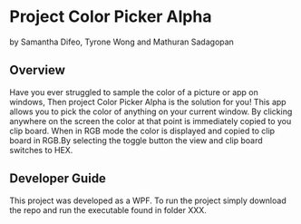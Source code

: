 <h1> Project Color Picker Alpha </h1>
by Samantha Difeo, Tyrone Wong and Mathuran Sadagopan

<h2>Overview</h2> 
Have you ever struggled to sample the color of a picture or app on windows, Then project Color Picker Alpha is the solution for you! This app allows you to pick the color of anything on your current window. By clicking anywhere on the screen the color at that point is immediately copied to you clip board. When in RGB mode the color is displayed and copied to clip board in RGB.By selecting the toggle button the view and clip board switches to HEX.


<h2>Developer Guide</h2>
This project was developed as a WPF. To run the project simply download the repo and run the executable found in folder XXX.
